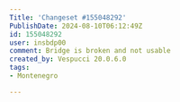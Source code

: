 ```yaml
---
Title: 'Changeset #155048292'
PublishDate: 2024-08-10T06:12:49Z
id: 155048292
user: insbdp00
comment: Bridge is broken and not usable
created_by: Vespucci 20.0.6.0
tags:
- Montenegro

---
```

